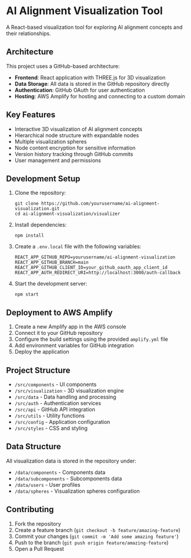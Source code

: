 # AI Alignment Visualization Tool

A React-based visualization tool for exploring AI alignment concepts and their relationships.

## Architecture

This project uses a GitHub-based architecture:

- **Frontend**: React application with THREE.js for 3D visualization
- **Data Storage**: All data is stored in the GitHub repository directly
- **Authentication**: GitHub OAuth for user authentication
- **Hosting**: AWS Amplify for hosting and connecting to a custom domain

## Key Features

- Interactive 3D visualization of AI alignment concepts
- Hierarchical node structure with expandable nodes
- Multiple visualization spheres
- Node content encryption for sensitive information
- Version history tracking through GitHub commits
- User management and permissions

## Development Setup

1. Clone the repository:
   ```
   git clone https://github.com/yourusername/ai-alignment-visualization.git
   cd ai-alignment-visualization/visualizer
   ```

2. Install dependencies:
   ```
   npm install
   ```

3. Create a `.env.local` file with the following variables:
   ```
   REACT_APP_GITHUB_REPO=yourusername/ai-alignment-visualization
   REACT_APP_GITHUB_BRANCH=main
   REACT_APP_GITHUB_CLIENT_ID=your_github_oauth_app_client_id
   REACT_APP_AUTH_REDIRECT_URI=http://localhost:3000/auth-callback
   ```

4. Start the development server:
   ```
   npm start
   ```

## Deployment to AWS Amplify

1. Create a new Amplify app in the AWS console
2. Connect it to your GitHub repository
3. Configure the build settings using the provided `amplify.yml` file
4. Add environment variables for GitHub integration
5. Deploy the application

## Project Structure

- `/src/components` - UI components
- `/src/visualization` - 3D visualization engine
- `/src/data` - Data handling and processing
- `/src/auth` - Authentication services
- `/src/api` - GitHub API integration
- `/src/utils` - Utility functions
- `/src/config` - Application configuration
- `/src/styles` - CSS and styling

## Data Structure

All visualization data is stored in the repository under:

- `/data/components` - Components data
- `/data/subcomponents` - Subcomponents data
- `/data/users` - User profiles
- `/data/spheres` - Visualization spheres configuration

## Contributing

1. Fork the repository
2. Create a feature branch (`git checkout -b feature/amazing-feature`)
3. Commit your changes (`git commit -m 'Add some amazing feature'`)
4. Push to the branch (`git push origin feature/amazing-feature`)
5. Open a Pull Request 